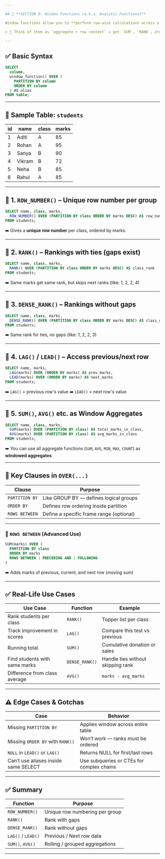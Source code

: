 ```yaml
---

## 📘 **SECTION 9: Window Functions (a.k.a. Analytic Functions)**

Window functions allow you to **perform row-wise calculations across a set (window) of rows** — without collapsing rows like `GROUP BY`.

> 🧠 Think of them as `aggregate + row context` = get `SUM`, `RANK`, etc., *while still seeing every row.*

---
```


## ✅ Basic Syntax

```sql
SELECT 
  column,
  window_function() OVER (
    PARTITION BY column
    ORDER BY column
  ) AS alias
FROM table;
```

---

## 🧾 Sample Table: `students`

| id | name   | class | marks |
| -- | ------ | ----- | ----- |
| 1  | Aditi  | A     | 85    |
| 2  | Rohan  | A     | 95    |
| 3  | Sanya  | B     | 90    |
| 4  | Vikram | B     | 72    |
| 5  | Neha   | B     | 85    |
| 6  | Rahul  | A     | 85    |

---

## 🔹 1. `ROW_NUMBER()` – Unique row number per group

```sql
SELECT name, class, marks,
  ROW_NUMBER() OVER (PARTITION BY class ORDER BY marks DESC) AS row_num
FROM students;
```

➡️ Gives a **unique row number** per class, ordered by marks.

---

## 🔹 2. `RANK()` – Rankings with ties (gaps exist)

```sql
SELECT name, class, marks,
  RANK() OVER (PARTITION BY class ORDER BY marks DESC) AS class_rank
FROM students;
```

➡️ Same marks get same rank, but skips next ranks (like: 1, 2, 2, 4)

---

## 🔹 3. `DENSE_RANK()` – Rankings without gaps

```sql
SELECT name, class, marks,
  DENSE_RANK() OVER (PARTITION BY class ORDER BY marks DESC) AS class_dense_rank
FROM students;
```

➡️ Same rank for ties, no gaps (like: 1, 2, 2, 3)

---

## 🔹 4. `LAG()` / `LEAD()` – Access previous/next row

```sql
SELECT name, marks,
  LAG(marks) OVER (ORDER BY marks) AS prev_marks,
  LEAD(marks) OVER (ORDER BY marks) AS next_marks
FROM students;
```

➡️ `LAG()` = previous row's value
➡️ `LEAD()` = next row's value

---

## 🔹 5. `SUM()`, `AVG()` etc. as Window Aggregates

```sql
SELECT name, class, marks,
  SUM(marks) OVER (PARTITION BY class) AS total_marks_in_class,
  AVG(marks) OVER (PARTITION BY class) AS avg_marks_in_class
FROM students;
```

➡️ You can use all aggregate functions (`SUM`, `AVG`, `MIN`, `MAX`, `COUNT`) as **windowed aggregates**

---

## 🧠 Key Clauses in `OVER(...)`

| Clause         | Purpose                                  |
| -------------- | ---------------------------------------- |
| `PARTITION BY` | Like GROUP BY — defines logical groups   |
| `ORDER BY`     | Defines row ordering inside partition    |
| `ROWS BETWEEN` | Define a specific frame range (optional) |

---

### 🔸 `ROWS BETWEEN` (Advanced Use)

```sql
SUM(marks) OVER (
  PARTITION BY class 
  ORDER BY marks
  ROWS BETWEEN 1 PRECEDING AND 1 FOLLOWING
)
```

➡️ Adds marks of previous, current, and next row (moving sum)

---

## ✅ Real-Life Use Cases

| Use Case                      | Function       | Example                           |
| ----------------------------- | -------------- | --------------------------------- |
| Rank students per class       | `RANK()`       | Topper list per class             |
| Track improvement in scores   | `LAG()`        | Compare this test vs previous     |
| Running total                 | `SUM()`        | Cumulative donation or sales      |
| Find students with same marks | `DENSE_RANK()` | Handle ties without skipping rank |
| Difference from class average | `AVG()`        | `marks - avg_marks`               |

---

## ⚠️ Edge Cases & Gotchas

| Case                                 | Behavior                                  |
| ------------------------------------ | ----------------------------------------- |
| Missing `PARTITION BY`               | Applies window across entire table        |
| Missing `ORDER BY` with `RANK()`     | Won’t work — ranks must be ordered        |
| `NULL` in `LEAD()` or `LAG()`        | Returns NULL for first/last rows          |
| Can’t use aliases inside same SELECT | Use subqueries or CTEs for complex chains |

---

## ✅ Summary

| Function           | Purpose                        |
| ------------------ | ------------------------------ |
| `ROW_NUMBER()`     | Unique row numbering per group |
| `RANK()`           | Rank with gaps                 |
| `DENSE_RANK()`     | Rank without gaps              |
| `LAG()` / `LEAD()` | Previous / Next row data       |
| `SUM()`, `AVG()`   | Rolling / grouped aggregations |

---

